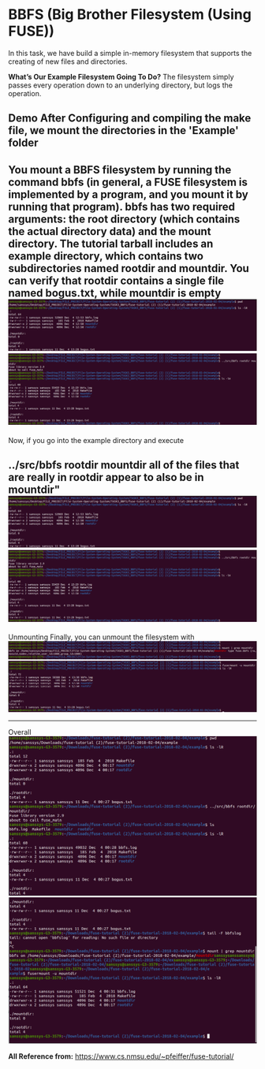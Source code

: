BBFS (Big Brother Filesystem (Using FUSE))
=======================================
In this task, we have build a simple in-memory filesystem that supports the creating of new files and directories.


**What’s Our Example Filesystem Going To Do?**
The filesystem simply passes every operation down to an underlying directory, but logs the operation.

**Demo**
After Configuring and compiling the make file,
we mount the directories in the 'Example' folder
--------------------------------------------------------
You mount a BBFS filesystem by running the command bbfs (in general, a FUSE filesystem is implemented by a program, and you mount it by running that program). bbfs has two required arguments: the root directory (which contains the actual directory data) and the mount directory. The tutorial tarball includes an example directory, which contains two subdirectories named rootdir and mountdir. You can verify that rootdir contains a single file named bogus.txt, while mountdir is empty
![alt text](1.png)
![alt text](2.png)
-----------------------------------------------------------------
Now, if you go into the example directory and execute

../src/bbfs rootdir mountdir
all of the files that are really in rootdir appear to also be in mountdir"
![alt text](1.png)
![alt text](2.png)
-------------------------------
Unmounting
Finally, you can unmount the filesystem with
![alt text](3.png)
![alt text](4.png)

-------------------------
Overall
![alt text](overall1.png)
![alt text](overall2.png)


**All Reference from:**
https://www.cs.nmsu.edu/~pfeiffer/fuse-tutorial/



